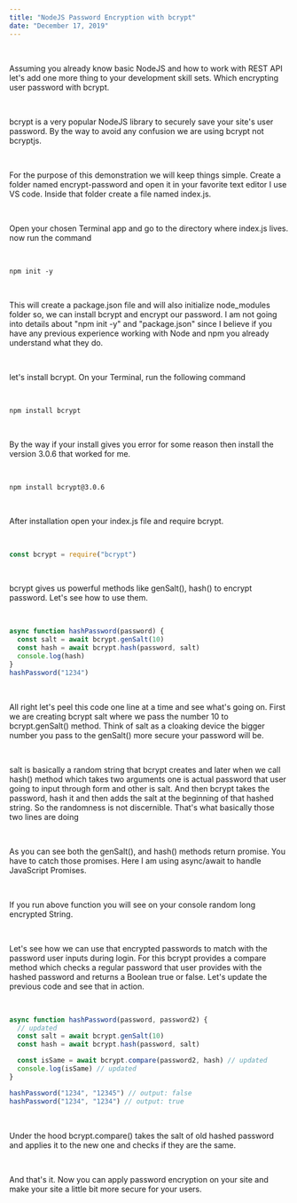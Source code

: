 ```yaml
---
title: "NodeJS Password Encryption with bcrypt"
date: "December 17, 2019"
---
```


<br>

Assuming you already know basic NodeJS and how to work with REST API let's add one more thing to your development skill sets. Which encrypting user password with bcrypt.

<br>

bcrypt is a very popular NodeJS library to securely save your site's user password. By the way to avoid any confusion we are using bcrypt not bcryptjs.

<br>

For the purpose of this demonstration we will keep things simple. Create a folder named encrypt-password and open it in your favorite text editor I use VS code. Inside that folder create a file named index.js.

<br>

Open your chosen Terminal app and go to the directory where index.js lives. now run the command

<br>

```
npm init -y
```

<br>

This will create a package.json file and will also initialize node_modules folder so, we can install bcrypt and encrypt our password. I am not going into details about "npm init -y" and "package.json" since I believe if you have any previous experience working with Node and npm you already understand what they do.

<br>

let's install bcrypt. On your Terminal, run the following command

<br>

```
npm install bcrypt
```

<br>

By the way if your install gives you error for some reason then install the version 3.0.6 that worked for me.

 <br>

```
npm install bcrypt@3.0.6
```

<br>

After installation open your index.js file and require bcrypt.

<br>

```js
const bcrypt = require("bcrypt")
```

<br>

bcrypt gives us powerful methods like genSalt(), hash() to encrypt password. Let's see how to use them.

<br>

```js
async function hashPassword(password) {
  const salt = await bcrypt.genSalt(10)
  const hash = await bcrypt.hash(password, salt)
  console.log(hash)
}
hashPassword("1234")
```

<br>

All right let's peel this code one line at a time and see what's going on. First we are creating bcrypt salt where we pass the number 10 to bcrypt.genSalt() method. Think of salt as a cloaking device the bigger number you pass to the genSalt() more secure your password will be.

<br>

salt is basically a random string that bcrypt creates and later when we call hash() method which takes two arguments one is actual password that user going to input through form and other is salt. And then bcrypt takes the password, hash it and then adds the salt at the beginning of that hashed string. So the randomness is not discernible. That's what basically those two lines are doing

<br>

As you can see both the genSalt(), and hash() methods return promise. You have to catch those promises. Here I am using async/await to handle JavaScript Promises.

<br>

If you run above function you will see on your console random long encrypted String.

<br>

Let's see how we can use that encrypted passwords to match with the password user inputs during login. For this bcrypt provides a compare method which checks a regular password that user provides with the hashed password and returns a Boolean true or false. Let's update the previous code and see that in action.

<br>

```js
async function hashPassword(password, password2) {
  // updated
  const salt = await bcrypt.genSalt(10)
  const hash = await bcrypt.hash(password, salt)

  const isSame = await bcrypt.compare(password2, hash) // updated
  console.log(isSame) // updated
}

hashPassword("1234", "12345") // output: false
hashPassword("1234", "1234") // output: true
```

<br>

Under the hood bcrypt.compare() takes the salt of old hashed password and applies it to the new one and checks if they are the same.

<br>

And that's it. Now you can apply password encryption on your site and make your site a little bit more secure for your users.
